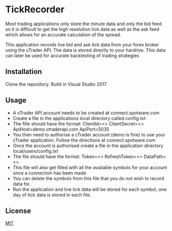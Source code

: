 # TickRecorder

Most trading applications only store the minute data and only the bid feed so it is difficult to get the high resolution tick data as well as the ask feed which allows for an accurate calculation of the spread.

This application records live bid and ask tick data from your forex broker using the cTrader API. The data is stored directly to your hardrive. This data can later be used for accurate backtesting of trading strategies

## Installation

Clone the repository.
Build in Visual Studio 2017

## Usage

- A cTrader API account needs to be created at connect.spotware.com
- Create a file in the applications local directory called config.txt
- The fille should have the format:
ClientId=<<ClientID>>
ClientSecret=<<ClientSecret>>
ApiHost=demo.ctraderapi.com
ApiPort=5035
- You then need to authorise a cTrader account (demo is fine) to use your cTrader application. Follow the directions at connect.spotware.com
- Once the account is authorised create a file in the application directory local/users/config.txt
- The file should have the format:
  Token=<<Your tocken>>
RefreshToken=<<Refresh token>>
DataPath=<<Local path to store data>>
- This file will also get filled with all the available symbols for your account once a connection has been made
- You can delete the symbols from this file that you do not wish to record data for.
- Run the application and live tick data will be stored for each symbol, one day of tick data is stored in each file.


## License
[MIT](https://choosealicense.com/licenses/mit/)
